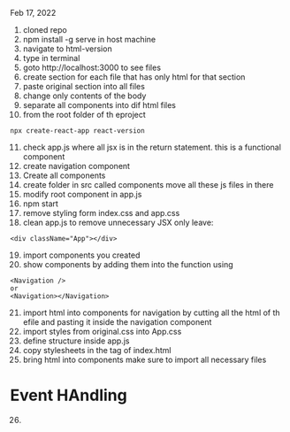 Feb 17, 2022

1. cloned repo
2. npm install -g serve in host machine
3. navigate to html-version
4. type <serve> in terminal
5. goto http://localhost:3000 to see files
6. create  section for each file that has only html for that section
7. paste original <head> section into all files
8. change only contents of the body
9. separate all components into dif html files
10. from the root folder of th eproject
```
npx create-react-app react-version
```
11. check app.js where all jsx is in the return statement. this is a functional component
12. create navigation component
13. Create all components
14. create folder in src called components move all these js files in there
15. modify root component in app.js
16. npm start
17. remove styling form index.css and app.css
18. clean app.js to remove unnecessary JSX only leave:
```
<div className="App"></div>
```
19. import components you created
20. show components by adding them into the function using
```
<Navigation /> 
or 
<Navigation></Navigation>
```
21. import html into components for navigation
by cutting all the html of th efile and pasting it inside the navigation component
22. import styles from original.css into App.css
23. define structure inside app.js
24. copy stylesheets in the <head> tag of index.html
25. bring html into components
make sure to import all necessary files
# Event HAndling

26. 